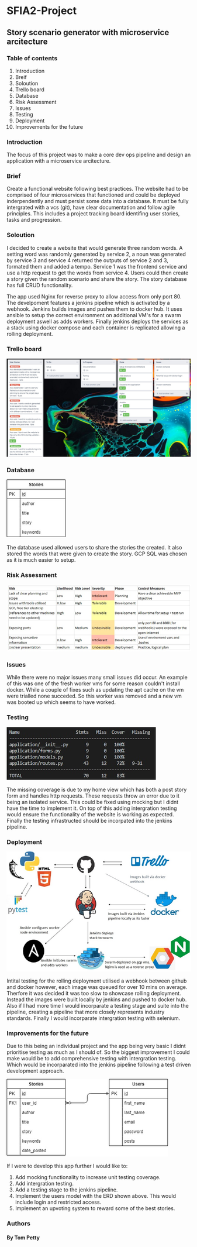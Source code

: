 # SFIA2-Project

## Story scenario generator with microservice arcitecture

### Table of contents

1. Introduction
1. Breif
1. Soloution
1. Trello board
1. Database
1. Risk Assessment
1. Issues
1. Testing
1. Deployment
1. Improvements for the future

### Introduction
The focus of this project was to make a core dev ops pipeline and design an application with a microservice arcitecture. 

### Brief 
Create a functional website following best practices. The website had to be comprised of four microservices that functioned and could be deployed inderpendently and must persist some data into a database. It must be fully intergrated with a vcs (git), have clear documentation and follow agile principles. This includes a project tracking board identifing user stories, tasks and progression. 

### Soloution 
I decided to create a website that would generate three random words. A setting word was randomly generated by service 2, a noun was generated by service 3 and service 4 returned the outputs of service 2 and 3, formated them and added a tempo. Service 1 was the frontend service and use a http request to get the words from service 4. Users could then create a story given the random scenario and share the story. The story database has full CRUD functionality. 

The app used Nginx for reverse proxy to allow access from only port 80. The develpoment features a jenkins pipeline which is activated by a webhook. Jenkins builds images and pushes them to docker hub. It uses ansible to setup the correct environment on additional VM's for a swarm deployment aswell as adds workers. Finally jenkins deploys the services as a stack using docker compose and each container is replicated allowing a rolling deployment.

### Trello board
![](documentation/Trello.jpg)

### Database
![](documentation/Model.jpg)

The database used allowed users to share the stories the created. It also stored the words that were given to create the story. GCP SQL was chosen as it is much easier to setup. 

### Risk Assessment
![](documentation/Risk_assessment.jpg)

### Issues
While there were no major issues many small issues did occur. An example of this was one of the fresh worker vms for some reason couldn't install docker. While a couple of fixes such as updating the apt cache on the vm were trialled none succeded. So this worker was removed and a new vm was booted up which seems to have worked.  

### Testing
![](documentation/coverage.jpg)

The missing coverage is due to my home view which has both a post story form and handles http requests. These requests throw an error due to it being an isolated service. This could be fixed using mocking but I didnt have the time to implement it. On top of this adding intergration testing would ensure the functionality of the website is working as expected. Finally the testing infrastructed should be incorpated into the jenkins pipeline.

### Deployment
![](documentation/CI-CD_pipeline.jpg)

Intital testing for the rolling deployment utilised a webhook between github and docker however, each image was queued for over 10 mins on average. Therfore it was decided it was too slow to showcase rolling deployment. Instead the images were built locally by jenkins and pushed to docker hub. Also if I had more time I would incorparate a testing stage and suite into the pipeline, creating a pipeline that more closely represents industry standards. Finally I would incorparate intergration testing with selenium.

### Improvements for the future
Due to this being an individual project and the app being very basic I didnt prioritise testing as much as I should of. So the biggest improvement I could make would be to add comprehensive testing with intergration testing. Which would be incorparated into the jenkins pipeline following a test driven development approach.

![](documentation/Future_ERD.jpg)

If I were to develop this app further I would like to:
1. Add mocking functionality to increase unit testing coverage.
1. Add intergration testing.
1. Add a testing stage to the jenkins pipeline.
1. Implement the users model with the ERD shown above. This would include login and restricted access.
1. Implement an upvoting system to reward some of the best stories.


### Authors
#### By Tom Petty
